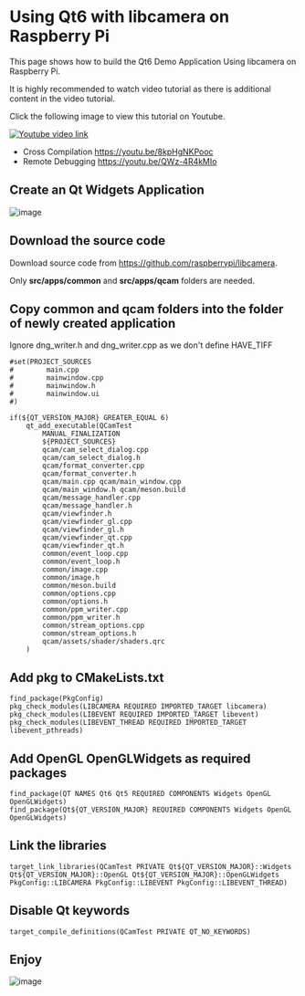 # Using Qt6 with libcamera on Raspberry Pi
This page shows how to build the Qt6 Demo Application Using libcamera on Raspberry Pi. 

It is highly recommended to watch video tutorial as there is additional content in the video tutorial.

Click the following image to view this tutorial on Youtube.

[![Youtube video link](https://i.ytimg.com/vi/gTd6dm9ONSk/hqdefault.jpg)](//youtu.be/gTd6dm9ONSk "Youtube Video")

- Cross Compilation https://youtu.be/8kpHgNKPooc
- Remote Debugging https://youtu.be/QWz-4R4kMIo

## Create an Qt Widgets Application
![image](https://github.com/user-attachments/assets/3d1fb799-b80b-451b-afd0-d1f6a776da18)

## Download the source code
Download source code from https://github.com/raspberrypi/libcamera. 

Only **src/apps/common** and **src/apps/qcam** folders are needed.

## Copy **common** and **qcam** folders into the folder of newly created application
Ignore dng_writer.h and dng_writer.cpp as we don't define HAVE_TIFF
```
#set(PROJECT_SOURCES
#        main.cpp
#        mainwindow.cpp
#        mainwindow.h
#        mainwindow.ui
#)

if(${QT_VERSION_MAJOR} GREATER_EQUAL 6)
    qt_add_executable(QCamTest
        MANUAL_FINALIZATION
        ${PROJECT_SOURCES}
        qcam/cam_select_dialog.cpp
        qcam/cam_select_dialog.h
        qcam/format_converter.cpp
        qcam/format_converter.h
        qcam/main.cpp qcam/main_window.cpp
        qcam/main_window.h qcam/meson.build
        qcam/message_handler.cpp
        qcam/message_handler.h
        qcam/viewfinder.h
        qcam/viewfinder_gl.cpp
        qcam/viewfinder_gl.h
        qcam/viewfinder_qt.cpp
        qcam/viewfinder_qt.h
        common/event_loop.cpp
        common/event_loop.h
        common/image.cpp
        common/image.h
        common/meson.build
        common/options.cpp
        common/options.h
        common/ppm_writer.cpp
        common/ppm_writer.h
        common/stream_options.cpp
        common/stream_options.h
        qcam/assets/shader/shaders.qrc
    )
```

## Add pkg to **CMakeLists.txt**
```
find_package(PkgConfig)
pkg_check_modules(LIBCAMERA REQUIRED IMPORTED_TARGET libcamera)
pkg_check_modules(LIBEVENT REQUIRED IMPORTED_TARGET libevent)
pkg_check_modules(LIBEVENT_THREAD REQUIRED IMPORTED_TARGET libevent_pthreads)
```

## Add **OpenGL OpenGLWidgets** as required packages
```
find_package(QT NAMES Qt6 Qt5 REQUIRED COMPONENTS Widgets OpenGL OpenGLWidgets)
find_package(Qt${QT_VERSION_MAJOR} REQUIRED COMPONENTS Widgets OpenGL OpenGLWidgets)
```

## Link the libraries
```
target_link_libraries(QCamTest PRIVATE Qt${QT_VERSION_MAJOR}::Widgets Qt${QT_VERSION_MAJOR}::OpenGL Qt${QT_VERSION_MAJOR}::OpenGLWidgets PkgConfig::LIBCAMERA PkgConfig::LIBEVENT PkgConfig::LIBEVENT_THREAD)
```

## Disable Qt keywords
```
target_compile_definitions(QCamTest PRIVATE QT_NO_KEYWORDS)
```

## Enjoy
![image](https://github.com/user-attachments/assets/d8603a98-a0b4-4448-9aa4-d3149f28b4c3)
